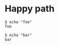 # Happy path

```shell-session tesh-session="foo"
$ echo "foo"
foo
```

```shell-session tesh-session="bar"
$ echo "bar"
bar
```
